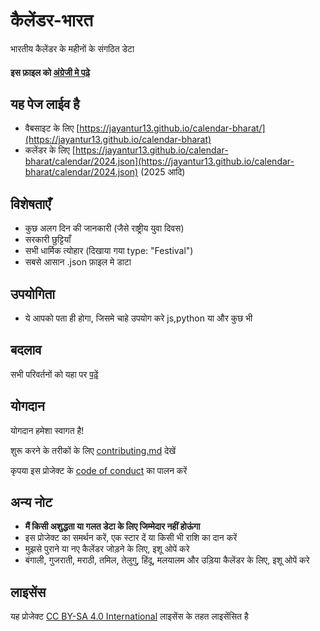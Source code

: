 # कैलेंडर-भारत

भारतीय कैलेंडर के महीनों के संगठित डेटा

#### इस फ़ाइल को [अंग्रेजी मे पढ़े](https://github.com/jayantur13/calendar-bharat/blob/main/README.md)

## यह पेज लाईव है

- वैबसाइट के लिए [https://jayantur13.github.io/calendar-bharat/](https://jayantur13.github.io/calendar-bharat)
- कलेंडर के लिए [https://jayantur13.github.io/calendar-bharat/calendar/2024.json](https://jayantur13.github.io/calendar-bharat/calendar/2024.json) (2025 आदि)

## विशेषताएँ

- कुछ अलग दिन की जानकारी (जैसे राष्ट्रीय युवा दिवस)
- सरकारी छुट्टियाँ
- सभी धार्मिक त्योहार (दिखाया गया type: "Festival")
- सबसे आसान .json फ़ाइल मे डाटा

## उपयोगिता

- ये आपको पता ही होगा, जिसमे चाहे उपयोग करे js,python या और कुछ भी

## बदलाव

सभी परिवर्तनों को यहा पर [पढ़ें](https://github.com/jayantur13/calendar-bharat/blob/main/CHANGELOG.md)

## योगदान

योगदान हमेशा स्वागत है!

शुरू करने के तरीकों के लिए [contributing.md](https://github.com/jayantur13/calendar-bharat/blob/main/CONTRIBUTING.md) देखें

कृपया इस प्रोजेक्ट के [code of conduct](https://github.com/jayantur13/calendar-bharat/blob/main/CODE_OF_CONDUCT.md) का पालन करें

## अन्य नोट

- **मैं किसी अशुद्धता या गलत डेटा के लिए जिम्मेदार नहीं होऊंगा**
- इस प्रोजेक्ट का समर्थन करें, एक स्टार दें या किसी भी राशि का दान करें
- मुझसे पुराने या नए कैलेंडर जोड़ने के लिए, इशू ओपें करे
- बंगाली, गुजराती, मराठी, तमिल, तेलुगु, हिंदू, मलयालम और उड़िया कैलेंडर के लिए, इशू ओपें करे

## लाइसेंस

यह प्रोजेक्ट [CC BY-SA 4.0 International](https://github.com/jayantur13/calendar-bharat/blob/main/LICENSE.md) लाइसेंस के तहत लाइसेंसित है
